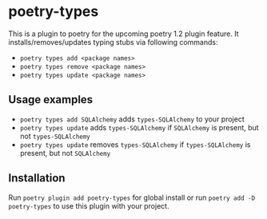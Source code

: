 
# poetry-types

This is a plugin to poetry for the upcoming poetry 1.2 plugin feature.
It installs/removes/updates typing stubs via following commands:

- `poetry types add <package names>`
- `poetry types remove <package names>`
- `poetry types update <package names>`

## Usage examples

- `poetry types add SQLAlchemy` adds `types-SQLAlchemy` to your project
- `poetry types update` adds `types-SQLAlchemy` if `SQLAlchemy` is present, but not `types-SQLAlchemy`
- `poetry types update` removes `types-SQLAlchemy` if `types-SQLAlchemy` is present, but not `SQLAlchemy`

## Installation

Run `poetry plugin add poetry-types` for global install or run `poetry add -D poetry-types` to use this plugin with your project.
